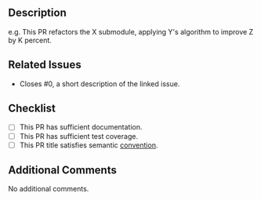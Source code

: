 ## Description

<!-- Provide a description of what your PR introduces or changes. -->

e.g. This PR refactors the X submodule, applying Y's algorithm to improve Z by K percent.

## Related Issues

<!-- Does this PR directly address an existing GitHub issue? If not, you may want to consider creating an issue first. -->

- Closes #0, a short description of the linked issue.

## Checklist

<!-- Please mark items as completed where appropriate. e.g. [x]. -->

- [ ] This PR has sufficient documentation.
- [ ] This PR has sufficient test coverage.
- [ ] This PR title satisfies semantic [convention](https://www.conventionalcommits.org/en/v1.0.0/#summary).

## Additional Comments

<!-- Feel free to add any additional comments related to this PR. -->

No additional comments.
